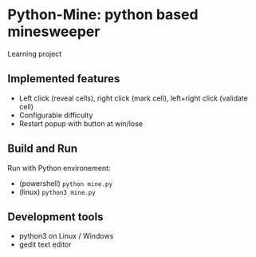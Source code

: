 # Python-Mine: python based minesweeper

Learning project

## Implemented features
- Left click (reveal cells), right click (mark cell), left+right click (validate cell)
- Configurable difficulty
- Restart popup with button at win/lose

## Build and Run
Run with Python environement:
- (powershell) `python mine.py`
- (linux) `python3 mine.py`

## Development tools
- python3 on Linux / Windows
- gedit text editor

